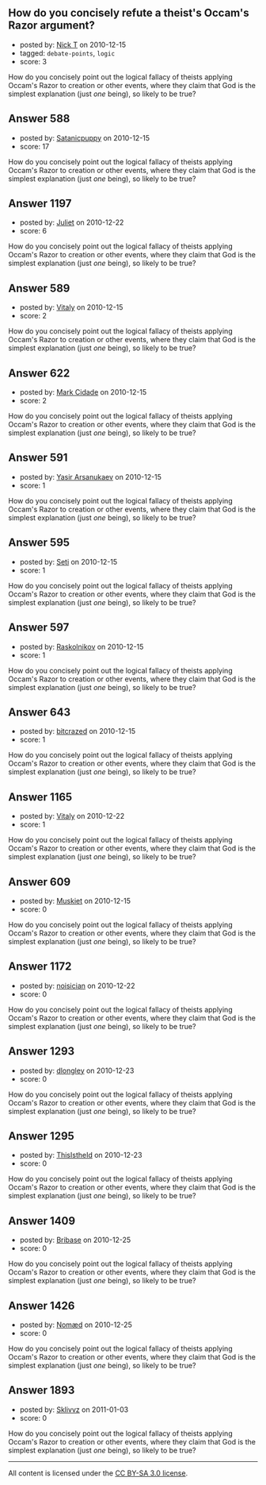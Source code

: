 ## How do you concisely refute a theist's Occam's Razor argument?

- posted by: [Nick T](https://stackexchange.com/users/-1/11-nick-t) on 2010-12-15
- tagged: `debate-points`, `logic`
- score: 3

How do you concisely point out the logical fallacy of theists applying Occam's Razor to creation or other events, where they claim that God is the simplest explanation (just *one* being), so likely to be true?


## Answer 588

- posted by: [Satanicpuppy](https://stackexchange.com/users/-1/169-satanicpuppy) on 2010-12-15
- score: 17

How do you concisely point out the logical fallacy of theists applying Occam's Razor to creation or other events, where they claim that God is the simplest explanation (just *one* being), so likely to be true?


## Answer 1197

- posted by: [Juliet](https://stackexchange.com/users/-1/318-juliet) on 2010-12-22
- score: 6

How do you concisely point out the logical fallacy of theists applying Occam's Razor to creation or other events, where they claim that God is the simplest explanation (just *one* being), so likely to be true?


## Answer 589

- posted by: [Vitaly](https://stackexchange.com/users/-1/106-vitaly) on 2010-12-15
- score: 2

How do you concisely point out the logical fallacy of theists applying Occam's Razor to creation or other events, where they claim that God is the simplest explanation (just *one* being), so likely to be true?


## Answer 622

- posted by: [Mark Cidade](https://stackexchange.com/users/-1/255-mark-cidade) on 2010-12-15
- score: 2

How do you concisely point out the logical fallacy of theists applying Occam's Razor to creation or other events, where they claim that God is the simplest explanation (just *one* being), so likely to be true?


## Answer 591

- posted by: [Yasir Arsanukaev](https://stackexchange.com/users/-1/197-yasir-arsanukaev) on 2010-12-15
- score: 1

How do you concisely point out the logical fallacy of theists applying Occam's Razor to creation or other events, where they claim that God is the simplest explanation (just *one* being), so likely to be true?


## Answer 595

- posted by: [Seti](https://stackexchange.com/users/-1/247-seti) on 2010-12-15
- score: 1

How do you concisely point out the logical fallacy of theists applying Occam's Razor to creation or other events, where they claim that God is the simplest explanation (just *one* being), so likely to be true?


## Answer 597

- posted by: [Raskolnikov](https://stackexchange.com/users/-1/144-raskolnikov) on 2010-12-15
- score: 1

How do you concisely point out the logical fallacy of theists applying Occam's Razor to creation or other events, where they claim that God is the simplest explanation (just *one* being), so likely to be true?


## Answer 643

- posted by: [bitcrazed](https://stackexchange.com/users/-1/61-bitcrazed) on 2010-12-15
- score: 1

How do you concisely point out the logical fallacy of theists applying Occam's Razor to creation or other events, where they claim that God is the simplest explanation (just *one* being), so likely to be true?


## Answer 1165

- posted by: [Vitaly](https://stackexchange.com/users/-1/106-vitaly) on 2010-12-22
- score: 1

How do you concisely point out the logical fallacy of theists applying Occam's Razor to creation or other events, where they claim that God is the simplest explanation (just *one* being), so likely to be true?


## Answer 609

- posted by: [Muskiet](https://stackexchange.com/users/-1/252-muskiet) on 2010-12-15
- score: 0

How do you concisely point out the logical fallacy of theists applying Occam's Razor to creation or other events, where they claim that God is the simplest explanation (just *one* being), so likely to be true?


## Answer 1172

- posted by: [noisician](https://stackexchange.com/users/-1/90-noisician) on 2010-12-22
- score: 0

How do you concisely point out the logical fallacy of theists applying Occam's Razor to creation or other events, where they claim that God is the simplest explanation (just *one* being), so likely to be true?


## Answer 1293

- posted by: [dlongley](https://stackexchange.com/users/-1/335-dlongley) on 2010-12-23
- score: 0

How do you concisely point out the logical fallacy of theists applying Occam's Razor to creation or other events, where they claim that God is the simplest explanation (just *one* being), so likely to be true?


## Answer 1295

- posted by: [ThisIstheId](https://stackexchange.com/users/-1/404-thisistheid) on 2010-12-23
- score: 0

How do you concisely point out the logical fallacy of theists applying Occam's Razor to creation or other events, where they claim that God is the simplest explanation (just *one* being), so likely to be true?


## Answer 1409

- posted by: [Bribase](https://stackexchange.com/users/-1/496-bribase) on 2010-12-25
- score: 0

How do you concisely point out the logical fallacy of theists applying Occam's Razor to creation or other events, where they claim that God is the simplest explanation (just *one* being), so likely to be true?


## Answer 1426

- posted by: [Nomæd](https://stackexchange.com/users/-1/27-nom-d) on 2010-12-25
- score: 0

How do you concisely point out the logical fallacy of theists applying Occam's Razor to creation or other events, where they claim that God is the simplest explanation (just *one* being), so likely to be true?


## Answer 1893

- posted by: [Sklivvz](https://stackexchange.com/users/-1/675-sklivvz) on 2011-01-03
- score: 0

How do you concisely point out the logical fallacy of theists applying Occam's Razor to creation or other events, where they claim that God is the simplest explanation (just *one* being), so likely to be true?



---

All content is licensed under the [CC BY-SA 3.0 license](https://creativecommons.org/licenses/by-sa/3.0/).
